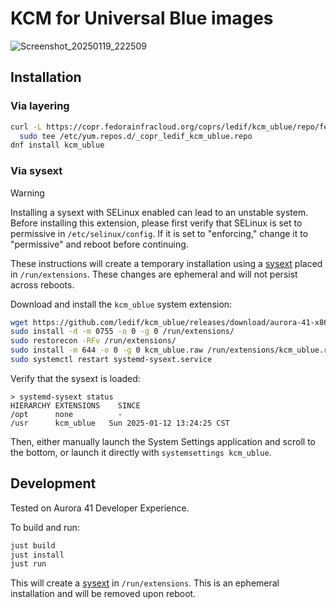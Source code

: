 # KCM for Universal Blue images

![Screenshot_20250119_222509](https://github.com/user-attachments/assets/1f083300-fb00-428f-9fca-2ae6e51dd32d)

## Installation

### Via layering

```bash
curl -L https://copr.fedorainfracloud.org/coprs/ledif/kcm_ublue/repo/fedora-41/ledif-kcm_ublue-fedora-41.repo | \
  sudo tee /etc/yum.repos.d/_copr_ledif_kcm_ublue.repo
dnf install kcm_ublue
```

### Via sysext

> [!WARNING] 
> Installing a sysext with SELinux enabled can lead to an unstable system. Before installing this extension, please first verify that SELinux is set to permissive in `/etc/selinux/config`. If it is set to "enforcing," change it to "permissive" and reboot before continuing.

These instructions will create a temporary installation using a [sysext](https://www.freedesktop.org/software/systemd/man/latest/systemd-sysext.html) placed in `/run/extensions`.
These changes are ephemeral and will not persist across reboots.
 
Download and install the `kcm_ublue` system extension:
```bash
wget https://github.com/ledif/kcm_ublue/releases/download/aurora-41-x86-64/kcm_ublue.raw
sudo install -d -m 0755 -o 0 -g 0 /run/extensions/
sudo restorecon -RFv /run/extensions/
sudo install -m 644 -o 0 -g 0 kcm_ublue.raw /run/extensions/kcm_ublue.raw
sudo systemctl restart systemd-sysext.service
```

Verify that the sysext is loaded:

```
> systemd-sysext status
HIERARCHY EXTENSIONS    SINCE                      
/opt      none          -                          
/usr      kcm_ublue   Sun 2025-01-12 13:24:25 CST
```

Then, either manually launch the System Settings application and scroll to the bottom, or launch it directly with `systemsettings kcm_ublue`.

## Development 

Tested on Aurora 41 Developer Experience.

To build and run:
```bash
just build
just install
just run
```

This will create a [sysext](https://www.freedesktop.org/software/systemd/man/latest/systemd-sysext.html) in `/run/extensions`. This is an ephemeral installation and will be removed upon reboot.
